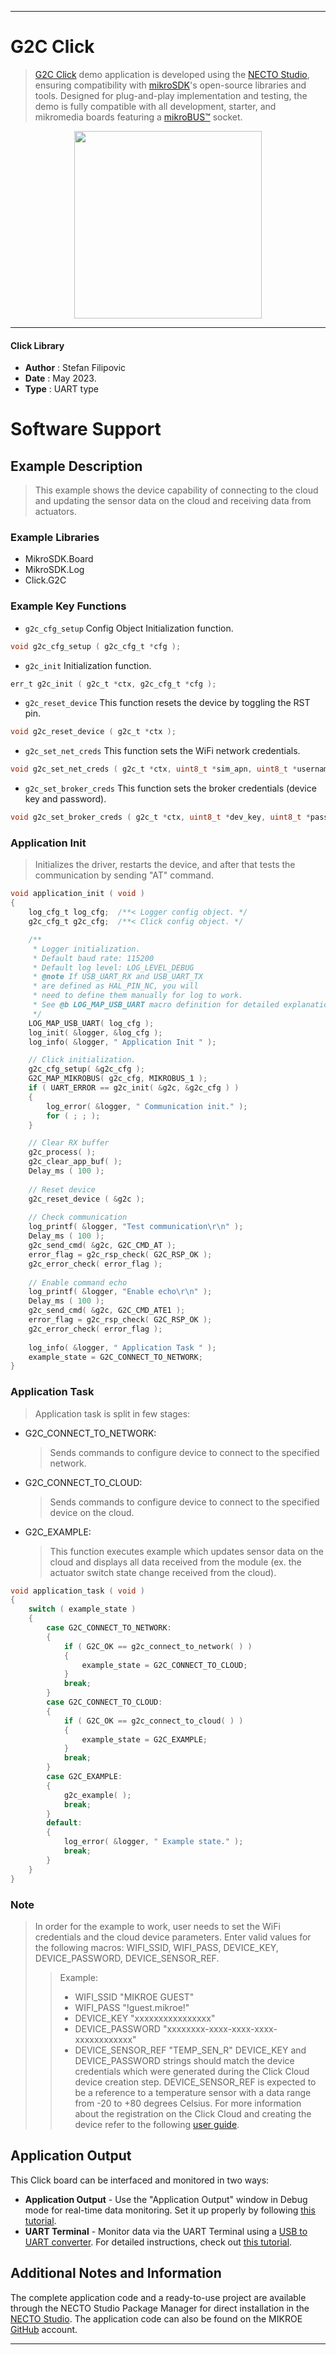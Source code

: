 
---
# G2C Click

> [G2C Click](https://www.mikroe.com/?pid_product=MIKROE-3291) demo application is developed using
the [NECTO Studio](https://www.mikroe.com/necto), ensuring compatibility with [mikroSDK](https://www.mikroe.com/mikrosdk)'s
open-source libraries and tools. Designed for plug-and-play implementation and testing, the demo is fully compatible with
all development, starter, and mikromedia boards featuring a [mikroBUS&trade;](https://www.mikroe.com/mikrobus) socket.

<p align="center">
  <img src="https://www.mikroe.com/?pid_product=MIKROE-3291&image=1" height=300px>
</p>

---

#### Click Library

- **Author**        : Stefan Filipovic
- **Date**          : May 2023.
- **Type**          : UART type

# Software Support

## Example Description

> This example shows the device capability of connecting to the cloud and updating the sensor data on the cloud and receiving data from actuators.

### Example Libraries

- MikroSDK.Board
- MikroSDK.Log
- Click.G2C

### Example Key Functions

- `g2c_cfg_setup` Config Object Initialization function.
```c
void g2c_cfg_setup ( g2c_cfg_t *cfg );
```

- `g2c_init` Initialization function.
```c
err_t g2c_init ( g2c_t *ctx, g2c_cfg_t *cfg );
```

- `g2c_reset_device` This function resets the device by toggling the RST pin.
```c
void g2c_reset_device ( g2c_t *ctx );
```

- `g2c_set_net_creds` This function sets the WiFi network credentials.
```c
void g2c_set_net_creds ( g2c_t *ctx, uint8_t *sim_apn, uint8_t *username, uint8_t *password );
```

- `g2c_set_broker_creds` This function sets the broker credentials (device key and password).
```c
void g2c_set_broker_creds ( g2c_t *ctx, uint8_t *dev_key, uint8_t *password );
```

### Application Init

> Initializes the driver, restarts the device, and after that tests the communication by sending "AT" command.

```c
void application_init ( void )
{
    log_cfg_t log_cfg;  /**< Logger config object. */
    g2c_cfg_t g2c_cfg;  /**< Click config object. */

    /** 
     * Logger initialization.
     * Default baud rate: 115200
     * Default log level: LOG_LEVEL_DEBUG
     * @note If USB_UART_RX and USB_UART_TX 
     * are defined as HAL_PIN_NC, you will 
     * need to define them manually for log to work. 
     * See @b LOG_MAP_USB_UART macro definition for detailed explanation.
     */
    LOG_MAP_USB_UART( log_cfg );
    log_init( &logger, &log_cfg );
    log_info( &logger, " Application Init " );

    // Click initialization.
    g2c_cfg_setup( &g2c_cfg );
    G2C_MAP_MIKROBUS( g2c_cfg, MIKROBUS_1 );
    if ( UART_ERROR == g2c_init( &g2c, &g2c_cfg ) ) 
    {
        log_error( &logger, " Communication init." );
        for ( ; ; );
    }

    // Clear RX buffer
    g2c_process( );   
    g2c_clear_app_buf( );
    Delay_ms ( 100 );
    
    // Reset device
    g2c_reset_device ( &g2c );
    
    // Check communication
    log_printf( &logger, "Test communication\r\n" );
    Delay_ms ( 100 );
    g2c_send_cmd( &g2c, G2C_CMD_AT );
    error_flag = g2c_rsp_check( G2C_RSP_OK );
    g2c_error_check( error_flag );
    
    // Enable command echo
    log_printf( &logger, "Enable echo\r\n" );
    Delay_ms ( 100 );
    g2c_send_cmd( &g2c, G2C_CMD_ATE1 );
    error_flag = g2c_rsp_check( G2C_RSP_OK );
    g2c_error_check( error_flag );
    
    log_info( &logger, " Application Task " );
    example_state = G2C_CONNECT_TO_NETWORK;
}
```

### Application Task

> Application task is split in few stages:
 - G2C_CONNECT_TO_NETWORK: 
   > Sends commands to configure device to connect to the specified network.
 - G2C_CONNECT_TO_CLOUD: 
   > Sends commands to configure device to connect to the specified device on the cloud.
 - G2C_EXAMPLE:
   > This function executes example which updates sensor data on the cloud and displays
   > all data received from the module (ex. the actuator switch state change received from the cloud).

```c
void application_task ( void )
{
    switch ( example_state )
    {
        case G2C_CONNECT_TO_NETWORK:
        {
            if ( G2C_OK == g2c_connect_to_network( ) )
            {
                example_state = G2C_CONNECT_TO_CLOUD;
            }
            break;
        }
        case G2C_CONNECT_TO_CLOUD:
        {
            if ( G2C_OK == g2c_connect_to_cloud( ) )
            {
                example_state = G2C_EXAMPLE;
            }
            break;
        }
        case G2C_EXAMPLE:
        {
            g2c_example( );
            break;
        }
        default:
        {
            log_error( &logger, " Example state." );
            break;
        }
    }
}
```

### Note

> In order for the example to work, user needs to set the WiFi credentials and the cloud device parameters.
Enter valid values for the following macros: 
WIFI_SSID, WIFI_PASS, DEVICE_KEY, DEVICE_PASSWORD, DEVICE_SENSOR_REF.
> > Example: 
> > - WIFI_SSID            "MIKROE GUEST"
> > - WIFI_PASS            "!guest.mikroe!"
> > - DEVICE_KEY           "xxxxxxxxxxxxxxxx"
> > - DEVICE_PASSWORD      "xxxxxxxx-xxxx-xxxx-xxxx-xxxxxxxxxxxx"
> > - DEVICE_SENSOR_REF    "TEMP_SEN_R"
> DEVICE_KEY and DEVICE_PASSWORD strings should match the device credentials which were generated during the Click Cloud device creation step.
DEVICE_SENSOR_REF is expected to be a reference to a temperature sensor with a data range from -20 to +80 degrees Celsius.
For more information about the registration on the Click Cloud and creating the device refer to the following [user guide](https://download.mikroe.com/documents/click-cloud/guide-to-click-cloud.pdf).

## Application Output

This Click board can be interfaced and monitored in two ways:
- **Application Output** - Use the "Application Output" window in Debug mode for real-time data monitoring.
Set it up properly by following [this tutorial](https://www.youtube.com/watch?v=ta5yyk1Woy4).
- **UART Terminal** - Monitor data via the UART Terminal using
a [USB to UART converter](https://www.mikroe.com/click/interface/usb?interface*=uart,uart). For detailed instructions,
check out [this tutorial](https://help.mikroe.com/necto/v2/Getting%20Started/Tools/UARTTerminalTool).

## Additional Notes and Information

The complete application code and a ready-to-use project are available through the NECTO Studio Package Manager for 
direct installation in the [NECTO Studio](https://www.mikroe.com/necto). The application code can also be found on
the MIKROE [GitHub](https://github.com/MikroElektronika/mikrosdk_click_v2) account.

---
